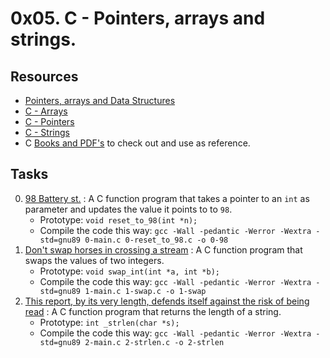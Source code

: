 # 0x05. C - Pointers, arrays and strings.

## Resources

- [Pointers, arrays and Data Structures](https://www.notion.so/C-Programming-f13cdb9661db464f8ea326c5a2654e8e)
- [C - Arrays](https://www.tutorialspoint.com/cprogramming/c_arrays.htm)
- [C - Pointers](https://www.tutorialspoint.com/cprogramming/c_pointers.htm)
- [C - Strings](https://www.tutorialspoint.com/cprogramming/c_strings.htm)
- C [Books and PDF's](../references) to check out and use as reference.

## Tasks

0. [98 Battery st.](./0-reset_to_98.c) : A C function program that takes a pointer to an `int` as parameter and updates the value it points to to `98`.
	- Prototype: `void reset_to_98(int *n);`
	- Compile the code this way: `gcc -Wall -pedantic -Werror -Wextra -std=gnu89 0-main.c 0-reset_to_98.c -o 0-98`
1. [Don't swap horses in crossing a stream](./1-swap.c) : A C function program that swaps the values of two integers.
	- Prototype: `void swap_int(int *a, int *b);`
	- Compile the code this way: `gcc -Wall -pedantic -Werror -Wextra -std=gnu89 1-main.c 1-swap.c -o 1-swap`
2. [This report, by its very length, defends itself against the risk of being read](./2-strlen.c) : A C function program that returns the length of a string.
	- Prototype: `int _strlen(char *s);`
	- Compile the code this way: `gcc -Wall -pedantic -Werror -Wextra -std=gnu89 2-main.c 2-strlen.c -o 2-strlen`
